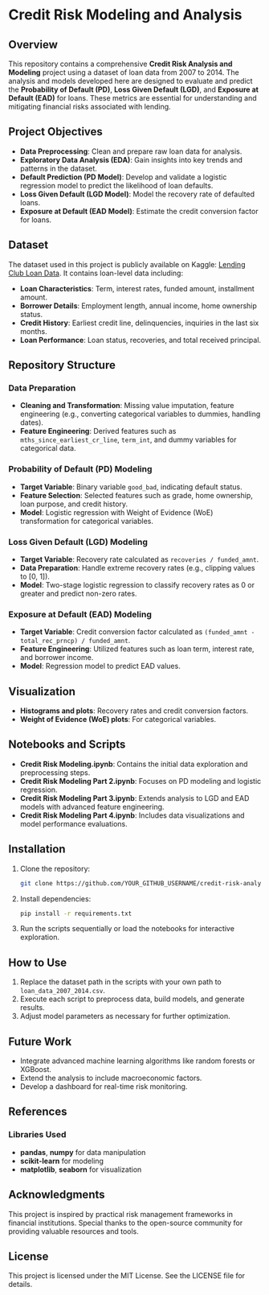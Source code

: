 # Credit Risk Modeling and Analysis

## Overview
This repository contains a comprehensive **Credit Risk Analysis and Modeling** project using a dataset of loan data from 2007 to 2014. The analysis and models developed here are designed to evaluate and predict the **Probability of Default (PD)**, **Loss Given Default (LGD)**, and **Exposure at Default (EAD)** for loans. These metrics are essential for understanding and mitigating financial risks associated with lending.

## Project Objectives
- **Data Preprocessing**: Clean and prepare raw loan data for analysis.
- **Exploratory Data Analysis (EDA)**: Gain insights into key trends and patterns in the dataset.
- **Default Prediction (PD Model)**: Develop and validate a logistic regression model to predict the likelihood of loan defaults.
- **Loss Given Default (LGD Model)**: Model the recovery rate of defaulted loans.
- **Exposure at Default (EAD Model)**: Estimate the credit conversion factor for loans.

## Dataset
The dataset used in this project is publicly available on Kaggle: [Lending Club Loan Data](https://www.kaggle.com/wordsforthewise/lending-club). It contains loan-level data including:
- **Loan Characteristics**: Term, interest rates, funded amount, installment amount.
- **Borrower Details**: Employment length, annual income, home ownership status.
- **Credit History**: Earliest credit line, delinquencies, inquiries in the last six months.
- **Loan Performance**: Loan status, recoveries, and total received principal.

## Repository Structure

### Data Preparation
- **Cleaning and Transformation**: Missing value imputation, feature engineering (e.g., converting categorical variables to dummies, handling dates).
- **Feature Engineering**: Derived features such as `mths_since_earliest_cr_line`, `term_int`, and dummy variables for categorical data.

### Probability of Default (PD) Modeling
- **Target Variable**: Binary variable `good_bad`, indicating default status.
- **Feature Selection**: Selected features such as grade, home ownership, loan purpose, and credit history.
- **Model**: Logistic regression with Weight of Evidence (WoE) transformation for categorical variables.

### Loss Given Default (LGD) Modeling
- **Target Variable**: Recovery rate calculated as `recoveries / funded_amnt`.
- **Data Preparation**: Handle extreme recovery rates (e.g., clipping values to [0, 1]).
- **Model**: Two-stage logistic regression to classify recovery rates as 0 or greater and predict non-zero rates.

### Exposure at Default (EAD) Modeling
- **Target Variable**: Credit conversion factor calculated as `(funded_amnt - total_rec_prncp) / funded_amnt`.
- **Feature Engineering**: Utilized features such as loan term, interest rate, and borrower income.
- **Model**: Regression model to predict EAD values.

## Visualization
- **Histograms and plots**: Recovery rates and credit conversion factors.
- **Weight of Evidence (WoE) plots**: For categorical variables.

## Notebooks and Scripts
- **Credit Risk Modeling.ipynb**: Contains the initial data exploration and preprocessing steps.
- **Credit Risk Modeling Part 2.ipynb**: Focuses on PD modeling and logistic regression.
- **Credit Risk Modeling Part 3.ipynb**: Extends analysis to LGD and EAD models with advanced feature engineering.
- **Credit Risk Modeling Part 4.ipynb**: Includes data visualizations and model performance evaluations.

## Installation
1. Clone the repository:
   ```bash
   git clone https://github.com/YOUR_GITHUB_USERNAME/credit-risk-analysis.git
   ```

2. Install dependencies:
   ```bash
   pip install -r requirements.txt
   ```

3. Run the scripts sequentially or load the notebooks for interactive exploration.

## How to Use
1. Replace the dataset path in the scripts with your own path to `loan_data_2007_2014.csv`.
2. Execute each script to preprocess data, build models, and generate results.
3. Adjust model parameters as necessary for further optimization.

## Future Work
- Integrate advanced machine learning algorithms like random forests or XGBoost.
- Extend the analysis to include macroeconomic factors.
- Develop a dashboard for real-time risk monitoring.

## References

### Libraries Used
- **pandas**, **numpy** for data manipulation
- **scikit-learn** for modeling
- **matplotlib**, **seaborn** for visualization

## Acknowledgments
This project is inspired by practical risk management frameworks in financial institutions. Special thanks to the open-source community for providing valuable resources and tools.

## License
This project is licensed under the MIT License. See the LICENSE file for details.

